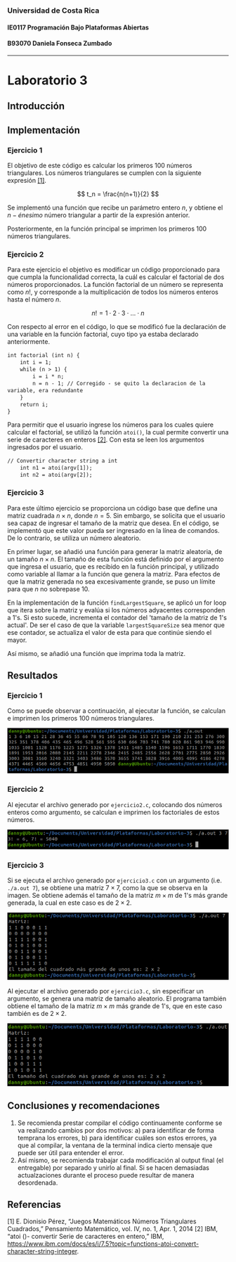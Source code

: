 ### Universidad de Costa Rica
#### IE0117 Programación Bajo Plataformas Abiertas
#### B93070 Daniela Fonseca Zumbado
---
# Laboratorio 3

## Introducción

## Implementación

### Ejercicio 1
El objetivo de este código es calcular los primeros 100 números triangulares. Los números triangulares se cumplen con la siguiente expresión [[1]](https://github.com/dfonsecz/Laboratorio-3?tab=readme-ov-file#referencias).

$$
t_n = \frac{n(n+1)}{2}
$$

Se implementó una función que recibe un parámetro entero $n$, y obtiene el $n-énesimo$ número triangular a partir de la expresión anterior.

Posteriormente, en la función principal se imprimen los primeros 100 números triangulares.

### Ejercicio 2
Para este ejercicio el objetivo es modificar un código proporcionado para que cumpla la funcionalidad correcta, la cuál es calcular el factorial de dos números proporcionados. La función factorial de un número se representa como $n!$, y corresponde a la multiplicación de todos los números enteros hasta el número $n$.

$$
n! = 1 \cdot 2 \cdot 3 \cdot ... \cdot n
$$

Con respecto al error en el código, lo que se modificó fue la declaración de una variable en la función factorial, cuyo tipo ya estaba declarado anteriormente.

```
int factorial (int n) {
    int i = 1;
    while (n > 1) {
        i = i * n;
        n = n - 1; // Corregido - se quito la declaracion de la variable, era redundante
    }
    return i;
}
```

Para permitir que el usuario ingrese los números para los cuales quiere calcular el factorial, se utilizó la función `atoi()`, la cual permite convertir una serie de caracteres en enteros [[2]](https://github.com/dfonsecz/Laboratorio-3?tab=readme-ov-file#referencias). Con esta se leen los argumentos ingresados por el usuario.

```
// Convertir character string a int
    int n1 = atoi(argv[1]);
    int n2 = atoi(argv[2]);
```

### Ejercicio 3
Para este último ejercicio se proporciona un código base que define una matriz cuadrada $n \times n$, donde $n = 5$. Sin embargo, se solicita que el usuario sea capaz de ingresar el tamaño de la matriz que desea. En el código, se implementó que este valor pueda ser ingresado en la línea de comandos. De lo contrario, se utiliza un número aleatorio.

En primer lugar, se añadió una función para generar la matriz aleatoria, de un tamaño $n \times n$. El tamaño de esta función está definido por el argumento que ingresa el usuario, que es recibido en la función principal, y utilizado como variable al llamar a la función que genera la matriz. Para efectos de que la matriz generada no sea excesivamente grande, se puso un límite para que $n$ no sobrepase 10.

En la implementación de la función `findLargestSquare`, se aplicó un for loop que itera sobre la matriz y evalúa si los números adyacentes corresponden a 1's. Si esto sucede, incrementa el contador del 'tamaño de la matriz de 1's actual'. De ser el caso de que la variable `largestSquareSize` sea menor que ese contador, se actualiza el valor de esta para que continúe siendo el mayor.

Así mismo, se añadió una función que imprima toda la matriz.

## Resultados
### Ejercicio 1
Como se puede observar a continuación, al ejecutar la función, se calculan e imprimen los primeros 100 números triangulares.

![ejercicio1.c](images/ejercicio1.png)

### Ejercicio 2
Al ejecutar el archivo generado por `ejercicio2.c`, colocando dos números enteros como argumento, se calculan e imprimen los factoriales de estos números.

![ejercicio2.c](images/ejercicio2.png)

### Ejercicio 3
Si se ejecuta el archivo generado por `ejercicio3.c` con un argumento (i.e. `./a.out 7`), se obtiene una matriz $7 \times 7$, como la que se observa en la imagen. Se obtiene además el tamaño de la matriz $m \times m$ de 1's más grande generada, la cual en este caso es de $2 \times 2$.

![ejercicio3.c](images/ejercicio3-1.png)

Al ejecutar el archivo generado por `ejercicio3.c`, sin especificar un argumento, se genera una matriz de tamaño aleatorio. El programa también obtiene el tamaño de la matriz $m \times m$ más grande de 1's, que en este caso también es de $2 \times 2$.

![ejercicio3.c](images/ejercicio3-2.png)

## Conclusiones y recomendaciones
1. Se recomienda prestar compilar el código continuamente conforme se va realizando cambios por dos motivos: a) para identificar de forma temprana los errores, b) para identificar cuáles son estos errores, ya que al compilar, la ventana de la terminal indica cierto mensaje que puede ser útil para entender el error.
2. Así mismo, se recomienda trabajar cada modificación al output final (el entregable) por separado y unirlo al final. Si se hacen demasiadas actualzaciones durante el proceso puede resultar de manera desordenada.

## Referencias
[1] E. Dionisio Pérez, “Juegos Matemáticos Números Triangulares Cuadrados,” Pensamiento Matemático, vol. IV, no. 1, Apr. 1, 2014 
[2] IBM, “atoi ()- convertir Serie de caracteres en entero,” IBM, https://www.ibm.com/docs/es/i/7.5?topic=functions-atoi-convert-character-string-integer. 
